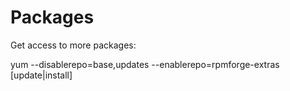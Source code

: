 # Packages

Get access to more packages: 

 yum --disablerepo=base,updates --enablerepo=rpmforge-extras [update|install]